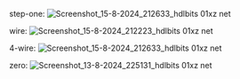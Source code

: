step-one:
![Screenshot_15-8-2024_212633_hdlbits 01xz net](https://github.com/user-attachments/assets/47622044-6f4b-466f-8520-dc67c3e16171)

wire:
![Screenshot_15-8-2024_212223_hdlbits 01xz net](https://github.com/user-attachments/assets/97a3892f-2e55-4dc0-b775-b46982da49bd)

4-wire:
![Screenshot_15-8-2024_212633_hdlbits 01xz net](https://github.com/user-attachments/assets/a2d1b3f3-0556-4fde-acc2-74139ec2083b)

zero:
![Screenshot_13-8-2024_225131_hdlbits 01xz net](https://github.com/user-attachments/assets/18e1b090-1121-40ed-8bbc-5d9f4ae09bdf)
